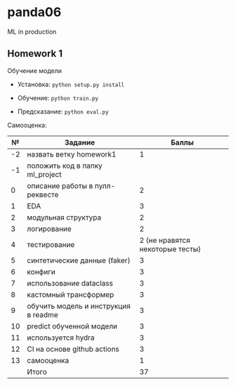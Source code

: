 # panda06
ML in production

## Homework 1

Обучение модели

* Установка: ```python setup.py install```

* Обучение: ```python train.py```

* Предсказание: ```python eval.py```

Самооценка:

№| Задание| Баллы
--- | --- | ---
-2| назвать ветку homework1 | 1
-1 | положить код в папку ml_project |
0 | описание работы в пулл-реквесте | 2
1 | EDA  | 3
2 | модульная структура | 2
3 | логирование | 2
4 | тестирование | 2 (не нравятся некоторые тесты)
5 | синтетические данные (faker) | 3
6 | конфиги | 3
7 | использование dataclass | 3
8 | кастомный трансформер | 3
9 | обучить модель и инструкция в readme| 3
10 | predict обученной модели | 3 
11 | используется hydra | 3
12 | CI на основе github actions | 3
13 | самооценка | 1
| | Итого | 37